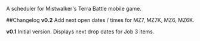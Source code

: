 A scheduler for Mistwalker's Terra Battle mobile game.

##Changelog
**v0.2**
Add next open dates / times for MZ7, MZ7K, MZ6, MZ6K.

**v0.1**
Initial version. Displays next drop dates for Job 3 items.
